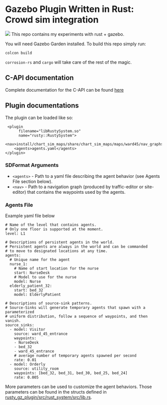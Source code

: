 # Gazebo Plugin Written in Rust: Crowd sim integration

![](doc/rustling_march.gif)
This repo contains my experiments with rust + gazebo.

You will need Gazebo Garden installed. To build this repo simply run:
```
colcon build
```

`corrosion-rs` and `cargo` will take care of the rest of the magic.

## C-API documentation
Complete documentation for the C-API  can be found [here](rusty_gz_plugin/src/rust_interface.h)

## Plugin documentations

The plugin can be loaded like so:
```
 <plugin
      filename="libRustySystem.so"
      name="rusty::RustySystem">
    <nav>install/chart_sim_maps/share/chart_sim_maps/maps/ward45/nav_graphs/0.yaml</nav>
    <agents>agents.yaml</agents>
</plugin>
```

### SDFormat Arguments
* `<agents>` - Path to a yaml file describing the agent behavior (see Agents File section below).
* `<nav>` - Path to a navigation graph (produced by traffic-editor or site-editor) that contains the waypoints used by the agents.

### Agents File

Example yaml file below

```
# Name of the level that contains agents.
# Only one floor is supported at the moment.
level: L1

# Descriptions of persistent agents in the world.
# Persistent agents are always in the world and can be commanded
# to move to designated locations at any time.
agents:
  # Unique name for the agent
  nurse_1:
    # Name of start location for the nurse
    start: NurseDesk
    # Model to use for the nurse
    model: Nurse
  elderly_patient_32:
    start: bed_32
    model: ElderlyPatient

# Descriptions of source-sink patterns.
# Source-Sinks will generate temporary agents that spawn with a parameterized
# uniform distribution, follow a sequence of waypoints, and then vanish.
source_sinks:
  - model: Visitor
    source: ward_45_entrance
    waypoints:
    - NurseDesk
    - bed_32
    - ward_45_entrance
    # average number of temporary agents spawned per second
    rate: 0.01
  - model: Orderly
    source: utility_room
    waypoints: [bed_32, bed_31, bed_30, bed_25, bed_24]
    rate: 0.005
```

More parameters can be used to customize the agent behaviors.
Those parameters can be found in the structs defined in [rusty_gz_plugin/src/rust_system/src/lib.rs](https://github.com/open-rmf/rmf_crowdsim_gz_integration/blob/master/rusty_gz_plugin/src/rust_system/src/lib.rs).
